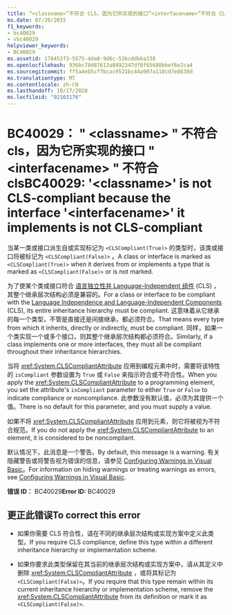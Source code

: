 ```yaml
---
title: “<classname>”不符合 CLS，因为它所实现的接口“<interfacename>”不符合 CLS
ms.date: 07/20/2015
f1_keywords:
- bc40029
- vbc40029
helpviewer_keywords:
- BC40029
ms.assetid: 178452f3-5575-4da0-9d6c-53bcddb6a338
ms.openlocfilehash: 936bc78d87613a8492347df0f65688bbef6e2ca4
ms.sourcegitcommit: ff5a4eb5cffbcac9521bc44a907a118cd7e8638d
ms.translationtype: MT
ms.contentlocale: zh-CN
ms.lasthandoff: 10/17/2020
ms.locfileid: "92163176"
---
```

# <a name="bc40029-classname-is-not-cls-compliant-because-the-interface-interfacename-it-implements-is-not-cls-compliant"></a><span data-ttu-id="b7c89-102">BC40029： " \<classname> " 不符合 cls，因为它所实现的接口 " \<interfacename> " 不符合 cls</span><span class="sxs-lookup"><span data-stu-id="b7c89-102">BC40029: '\<classname>' is not CLS-compliant because the interface '\<interfacename>' it implements is not CLS-compliant</span></span>

<span data-ttu-id="b7c89-103">当某一类或接口派生自或实现标记为 `<CLSCompliant(True)>` 的类型时，该类或接口将被标记为 `<CLSCompliant(False)>` 。</span><span class="sxs-lookup"><span data-stu-id="b7c89-103">A class or interface is marked as `<CLSCompliant(True)>` when it derives from or implements a type that is marked as `<CLSCompliant(False)>` or is not marked.</span></span>

 <span data-ttu-id="b7c89-104">为了使某个类或接口符合 [语言独立性并 Language-Independent 组件](../../../standard/language-independence-and-language-independent-components.md) (CLS) ，其整个继承层次结构必须是兼容的。</span><span class="sxs-lookup"><span data-stu-id="b7c89-104">For a class or interface to be compliant with the [Language Independence and Language-Independent Components](../../../standard/language-independence-and-language-independent-components.md) (CLS), its entire inheritance hierarchy must be compliant.</span></span> <span data-ttu-id="b7c89-105">这意味着从它继承的每一个类型，不管是直接还是间接继承，都必须符合。</span><span class="sxs-lookup"><span data-stu-id="b7c89-105">That means every type from which it inherits, directly or indirectly, must be compliant.</span></span> <span data-ttu-id="b7c89-106">同样，如果一个类实现一个或多个接口，则其整个继承层次结构都必须符合。</span><span class="sxs-lookup"><span data-stu-id="b7c89-106">Similarly, if a class implements one or more interfaces, they must all be compliant throughout their inheritance hierarchies.</span></span>

 <span data-ttu-id="b7c89-107">当将 <xref:System.CLSCompliantAttribute> 应用到编程元素中时，需要将该特性的 `isCompliant` 参数设置为 `True` 或 `False` 来指示符合或不符合性。</span><span class="sxs-lookup"><span data-stu-id="b7c89-107">When you apply the <xref:System.CLSCompliantAttribute> to a programming element, you set the attribute's `isCompliant` parameter to either `True` or `False` to indicate compliance or noncompliance.</span></span> <span data-ttu-id="b7c89-108">此参数没有默认值，必须为其提供一个值。</span><span class="sxs-lookup"><span data-stu-id="b7c89-108">There is no default for this parameter, and you must supply a value.</span></span>

 <span data-ttu-id="b7c89-109">如果不将 <xref:System.CLSCompliantAttribute> 应用到元素，则它将被视为不符合规范。</span><span class="sxs-lookup"><span data-stu-id="b7c89-109">If you do not apply the <xref:System.CLSCompliantAttribute> to an element, it is considered to be noncompliant.</span></span>

 <span data-ttu-id="b7c89-110">默认情况下，此消息是一个警告。</span><span class="sxs-lookup"><span data-stu-id="b7c89-110">By default, this message is a warning.</span></span> <span data-ttu-id="b7c89-111">有关隐藏警告或将警告视为错误的信息，请参见 [Configuring Warnings in Visual Basic](/visualstudio/ide/configuring-warnings-in-visual-basic)。</span><span class="sxs-lookup"><span data-stu-id="b7c89-111">For information on hiding warnings or treating warnings as errors, see [Configuring Warnings in Visual Basic](/visualstudio/ide/configuring-warnings-in-visual-basic).</span></span>

 <span data-ttu-id="b7c89-112">**错误 ID：** BC40029</span><span class="sxs-lookup"><span data-stu-id="b7c89-112">**Error ID:** BC40029</span></span>

## <a name="to-correct-this-error"></a><span data-ttu-id="b7c89-113">更正此错误</span><span class="sxs-lookup"><span data-stu-id="b7c89-113">To correct this error</span></span>

- <span data-ttu-id="b7c89-114">如果你需要 CLS 符合性，请在不同的继承层次结构或实现方案中定义此类型。</span><span class="sxs-lookup"><span data-stu-id="b7c89-114">If you require CLS compliance, define this type within a different inheritance hierarchy or implementation scheme.</span></span>

- <span data-ttu-id="b7c89-115">如果你要求此类型保留在其当前的继承层次结构或实现方案中，请从其定义中删除 <xref:System.CLSCompliantAttribute> ，或将其标记为 `<CLSCompliant(False)>`。</span><span class="sxs-lookup"><span data-stu-id="b7c89-115">If you require that this type remain within its current inheritance hierarchy or implementation scheme, remove the <xref:System.CLSCompliantAttribute> from its definition or mark it as `<CLSCompliant(False)>`.</span></span>

